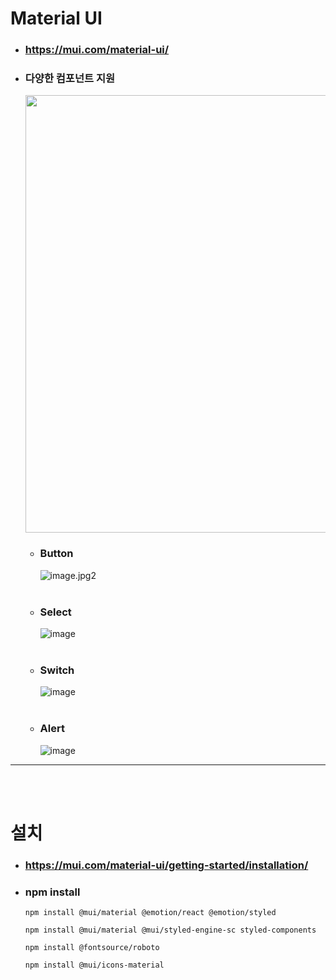 # Material UI

- ### https://mui.com/material-ui/

- ### 다양한 컴포넌트 지원
    <img src="https://github.com/Project-Division/about_react/assets/68108664/8780d13a-f7fa-4faf-b897-c709a8aab1a0" height="700px">

    <br>

    - ### Button
        ![image.jpg2](https://github.com/Project-Division/about_react/assets/68108664/3fdc7a17-254f-47a3-b7c1-4da0e9ac9a82)

    <br>

    - ### Select
        ![image](https://github.com/Project-Division/about_react/assets/68108664/2c5ecadf-2762-42df-b4f7-74741ec54c4f)

    <br>

    - ### Switch
        ![image](https://github.com/Project-Division/about_react/assets/68108664/ffd0f6a2-7fdd-432d-acd6-0b6708ebfb9b)

    <br>

    - ### Alert
        ![image](https://github.com/Project-Division/about_react/assets/68108664/077745fe-a25f-4964-a78d-2ea43297409b)

---
<br><br>

# 설치

- ### https://mui.com/material-ui/getting-started/installation/

- ### npm install

    ```
    npm install @mui/material @emotion/react @emotion/styled

    npm install @mui/material @mui/styled-engine-sc styled-components

    npm install @fontsource/roboto

    npm install @mui/icons-material
    ```
